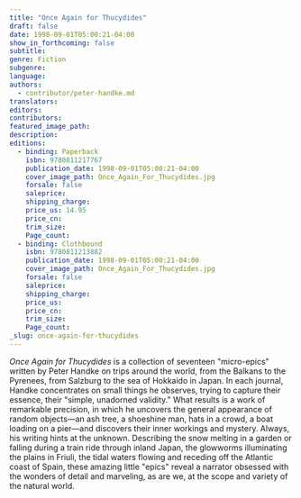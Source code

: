 ```yaml
---
title: "Once Again for Thucydides"
draft: false
date: 1998-09-01T05:00:21-04:00
show_in_forthcoming: false
subtitle:
genre: Fiction
subgenre:
language:
authors:
  - contributor/peter-handke.md
translators:
editors:
contributors:
featured_image_path:
description:
editions:
  - binding: Paperback
    isbn: 9780811217767
    publication_date: 1998-09-01T05:00:21-04:00
    cover_image_path: Once_Again_For_Thucydides.jpg
    forsale: false
    saleprice:
    shipping_charge:
    price_us: 14.95
    price_cn:
    trim_size:
    Page_count:
  - binding: Clothbound
    isbn: 9780811213882
    publication_date: 1998-09-01T05:00:21-04:00
    cover_image_path: Once_Again_For_Thucydides.jpg
    forsale: false
    saleprice:
    shipping_charge:
    price_us:
    price_cn:
    trim_size:
    Page_count:
_slug: once-again-for-thucydides
---
```


_Once Again for Thucydides_ is a collection of seventeen "micro-epics" written by Peter Handke on trips around the world, from the Balkans to the Pyrenees, from Salzburg to the sea of Hokkaido in Japan. In each journal, Handke concentrates on small things he observes, trying to capture their essence, their "simple, unadorned validity." What results is a work of remarkable precision, in which he uncovers the general appearance of random objects––an ash tree, a shoeshine man, hats in a crowd, a boat loading on a pier––and discovers their inner workings and mystery. Always, his writing hints at the unknown. Describing the snow melting in a garden or falling during a train ride through inland Japan, the glowworms illuminating the plains in Friuli, the tidal waters flowing and receding off the Atlantic coast of Spain, these amazing little "epics" reveal a narrator obsessed with the wonders of detail and marveling, as are we, at the scope and variety of the natural world.

